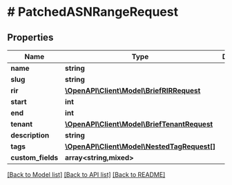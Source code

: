 # # PatchedASNRangeRequest

## Properties

Name | Type | Description | Notes
------------ | ------------- | ------------- | -------------
**name** | **string** |  | [optional]
**slug** | **string** |  | [optional]
**rir** | [**\OpenAPI\Client\Model\BriefRIRRequest**](BriefRIRRequest.md) |  | [optional]
**start** | **int** |  | [optional]
**end** | **int** |  | [optional]
**tenant** | [**\OpenAPI\Client\Model\BriefTenantRequest**](BriefTenantRequest.md) |  | [optional]
**description** | **string** |  | [optional]
**tags** | [**\OpenAPI\Client\Model\NestedTagRequest[]**](NestedTagRequest.md) |  | [optional]
**custom_fields** | **array<string,mixed>** |  | [optional]

[[Back to Model list]](../../README.md#models) [[Back to API list]](../../README.md#endpoints) [[Back to README]](../../README.md)

